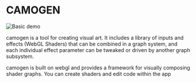 # CAMOGEN

![Basic demo](https://cdn.glitch.com/dc2a8e0d-c671-426a-903d-ad1a4fc36b99%2Fhomedemo.png?v=1609268688441)

camogen is a tool for creating visual art. It includes a library of 
inputs and effects (WebGL Shaders) that can be combined in a graph 
system, and each individual effect parameter can be tweaked or driven 
by another graph subsystem.

camogen is built on webgl and provides a framework for visually
composing shader graphs. You can create shaders and edit code within
the app 

